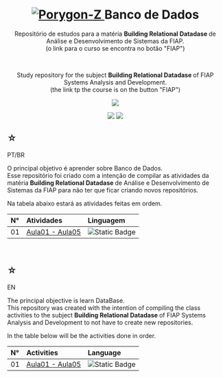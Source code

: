 <h1 align="center">
    <a href="https://pokemondb.net/pokedex/porygon-z">
        <img src="https://img.pokemondb.net/sprites/black-white/anim/normal/porygon-z.gif" alt="Porygon-Z">
    </a>
    <span>Banco de Dados</span>

</h1>

<div align="center">

Repositório de estudos para a matéria <strong> Building Relational Datadase </strong> de Análise e Desenvolvimento de Sistemas da FIAP. <br> (o link para o curso se encontra no botão "FIAP")

<br>

Study repository for the subject <strong> Building Relational Datadase </strong> of FIAP Systems Analysis and Development. <br> (the link tp the course is on the button "FIAP")

[![](https://img.shields.io/badge/brModelo-black?style=for-the-badge&logo=brmodelo&logoColor=red)]()

[![](https://img.shields.io/badge/my%20profile-red?style=for-the-badge&color=black)](https://www.linkedin.com/in/hakuakai/)
[![](https://img.shields.io/badge/FIAP-red?style=for-the-badge&color=white)](https://www.fiap.com.br/graduacao/tecnologo/analise-e-desenvolvimento-de-sistemas/)

</div>
<div>
    <h2>☆</h2>
    <p>PT/BR</p>
    <p>
    O principal objetivo é aprender sobre Banco de Dados.<br>
    Esse repositório foi criado com a intenção de compilar as atividades da matéria <strong> Building Relational Datadase  </strong> de Análise e Desenvolvimento de Sistemas da FIAP para não ter que ficar criando novos repositórios.</p>
    <p>Na tabela abaixo estará as atividades feitas em ordem. </p>
    <table>
        <thead>
            <tr align="left">
                <th>N°</th>
                <th>Atividades</th>
                <th>Linguagem</th>
            </tr>
        </thead>
    <tbody align="left">
        <tr>
            <td>01</td>
            <td> 
                <a href="https://github.com/HakuGarcia/BancoDeDados/tree/65e77a98c93792b200962a019b5ec95bdad7ee4e/Aula01%20-%20Aula05">Aula01 - Aula05</a>
            </td>
            <td>
                <img alt="Static Badge" src="https://img.shields.io/badge/brModelo-black?style=for-the-badge&logo=brmodelo&logoColor=red">
            </td>
        </tr>
    </tbody>
    <tfoot></tfoot>
    </table>
</div>

   <br>

<div>
    <h2>☆</h2>
    <p>EN</p>
    <p>
    The principal objective is learn DataBase.<br>
    This repository was created with the intention of compiling the class activities to the subject <strong> Building Relational Datadase </strong> of FIAP Systems Analysis and Development to not have to create new repositories.</p>
    <p>In the table below will be the activities done in order.</p>
    <table>
        <thead>
            <tr align="left">
                <th>N°</th>
                <th>Activities</th>
                <th>Language</th>
            </tr>
        </thead>
    <tbody align="left">
        <tr>
            <td>01</td>
            <td> 
                <a href="https://github.com/HakuGarcia/BancoDeDados/tree/65e77a98c93792b200962a019b5ec95bdad7ee4e/Aula01%20-%20Aula05">Aula01 - Aula05</a>
            </td>
            <td>
                <img alt="Static Badge" src="https://img.shields.io/badge/brModelo-black?style=for-the-badge&logo=brmodelo&logoColor=red">
            </td>
        </tr>
    </tbody>
    <tfoot></tfoot>
    </table>
    
</div>

